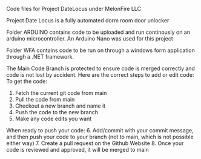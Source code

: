 Code files for Project DateLocus under MelonFire LLC

Project Date Locus is a fully automated dorm room door unlocker

Folder ARDUINO contains code to be uploaded and run continously on an arduino microcontroller. An Arduino Nano was used for this project

Folder WFA contains code to be run on through a windows form application through a .NET framework.

The Main Code Branch is protected to ensure code is merged correctly and code is not lost by accident. Here are the correct steps to add or edit code:
To get the code:
1. Fetch the current git code from main
2. Pull the code from main
3. Checkout a new branch and name it
4. Push the code to the new branch
5. Make any code edits you want

When ready to push your code:
6. Add/commit with your commit message, and then push your code to your branch (not to main, which is not possible either way)
7. Create a pull request on the Github Website
8. Once your code is reviewed and approved, it will be merged to main
   


